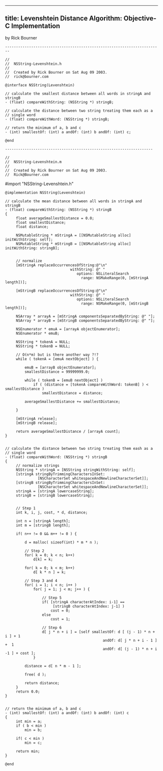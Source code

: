 ----
title: Levenshtein Distance Algorithm: Objective-C Implementation
----

by Rick Bourner

    ------------------------------------------------------------------------

    //
    //  NSString-Levenshtein.h
    //
    //  Created by Rick Bourner on Sat Aug 09 2003.
    //  rick@bourner.com

    @interface NSString(Levenshtein)

    // calculate the smallest distance between all words in stringA and
    stringB
    - (float) compareWithString: (NSString *) stringB;

    // calculate the distance between two string treating them each as a
    // single word
    - (float) compareWithWord: (NSString *) stringB;

    // return the minimum of a, b and c
    - (int) smallestOf: (int) a andOf: (int) b andOf: (int) c;

    @end

    --------------------------------------------------------------------

    //
    //  NSString-Levenshtein.m
    //
    //  Created by Rick Bourner on Sat Aug 09 2003.
    //  Rick@Bourner.com

#import "NSString-Levenshtein.h"


    @implementation NSString(Levenshtein)

    // calculate the mean distance between all words in stringA and stringB
    - (float) compareWithString: (NSString *) stringB
    {
         float averageSmallestDistance = 0.0;
         float smallestDistance;
         float distance;

         NSMutableString * mStringA = [[NSMutableString alloc]  initWithString: self];
         NSMutableString * mStringB = [[NSMutableString alloc]  initWithString: stringB];


         // normalize
         [mStringA replaceOccurrencesOfString:@"\n"
                                  withString: @" "
                                     options: NSLiteralSearch
                                       range: NSMakeRange(0, [mStringA  length])];

         [mStringB replaceOccurrencesOfString:@"\n"
                                  withString: @" "
                                     options: NSLiteralSearch
                                       range: NSMakeRange(0, [mStringB  length])];

         NSArray * arrayA = [mStringA componentsSeparatedByString: @" "];
         NSArray * arrayB = [mStringB componentsSeparatedByString: @" "];

         NSEnumerator * emuA = [arrayA objectEnumerator];
         NSEnumerator * emuB;

         NSString * tokenA = NULL;
         NSString * tokenB = NULL;

         // O(n*m) but is there another way ?!?
         while ( tokenA = [emuA nextObject] ) {

             emuB = [arrayB objectEnumerator];
             smallestDistance = 99999999.0;

             while ( tokenB = [emuB nextObject] )
                 if ( (distance = [tokenA compareWithWord: tokenB] ) <  smallestDistance )
                     smallestDistance = distance;

             averageSmallestDistance += smallestDistance;

         }

         [mStringA release];
         [mStringB release];

         return averageSmallestDistance / [arrayA count];
    }


    // calculate the distance between two string treating them eash as a
    // single word
    - (float) compareWithWord: (NSString *) stringB
    {
         // normalize strings
         NSString * stringA = [NSString stringWithString: self];
         [stringA stringByTrimmingCharactersInSet:
                   [NSCharacterSet whitespaceAndNewlineCharacterSet]];
         [stringB stringByTrimmingCharactersInSet:
                   [NSCharacterSet whitespaceAndNewlineCharacterSet]];
         stringA = [stringA lowercaseString];
         stringB = [stringB lowercaseString];


         // Step 1
         int k, i, j, cost, * d, distance;

         int n = [stringA length];
         int m = [stringB length];

         if( n++ != 0 && m++ != 0 ) {

             d = malloc( sizeof(int) * m * n );

             // Step 2
             for( k = 0; k < n; k++)
                 d[k] = k;

             for( k = 0; k < m; k++)
                 d[ k * n ] = k;

             // Step 3 and 4
             for( i = 1; i < n; i++ )
                 for( j = 1; j < m; j++ ) {

                     // Step 5
                     if( [stringA characterAtIndex: i-1] ==
                          [stringB characterAtIndex: j-1] )
                         cost = 0;
                     else
                         cost = 1;

                     // Step 6
                     d[ j * n + i ] = [self smallestOf: d [ (j - 1) * n + i ] + 1
                                                 andOf: d[ j * n + i - 1 ] +  1
                                                 andOf: d[ (j - 1) * n + i -1 ] + cost ];
                 }

             distance = d[ n * m - 1 ];

             free( d );

             return distance;
         }
         return 0.0;
    }


    // return the minimum of a, b and c
    - (int) smallestOf: (int) a andOf: (int) b andOf: (int) c
    {
         int min = a;
         if ( b < min )
             min = b;

         if( c < min )
             min = c;

         return min;
    }

    @end
